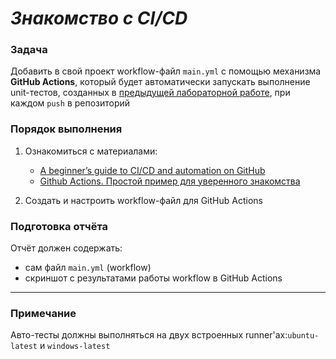 # *Знакомство с CI/CD*

### Задача

Добавить в свой проект workflow-файл `main.yml` с помощью механизма **GitHub Actions**, который будет автоматически запускать выполнение unit-тестов, созданных в [предыдущей лабораторной работе](../Lab-4/README.md), при каждом `push` в репозиторий  


### Порядок выполнения

1. Ознакомиться с материалами:
    - [A beginner’s guide to CI/CD and automation on GitHub](https://github.blog/2022-06-03-a-beginners-guide-to-ci-cd-and-automation-on-github/)
    - [Github Actions. Простой пример для уверенного знакомства](https://habr.com/ru/articles/711278/)

2. Создать и настроить workflow-файл для GitHub Actions

### Подготовка отчёта

Отчёт должен содержать:
- сам файл `main.yml` (workflow)
- скриншот с результатами работы workflow в GitHub Actions

---

### Примечание

Авто-тесты должны выполняться на двух встроенных runner'ах:`ubuntu-latest` и `windows-latest`

